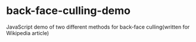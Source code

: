 back-face-culling-demo
======================

JavaScript demo of two different methods for back-face culling(written for Wikipedia article)
